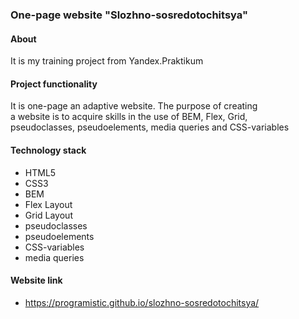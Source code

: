 ### One-page website "Slozhno-sosredotochitsya"

#### About
It is my training project from Yandex.Praktikum

#### Project functionality
It is one-page an adaptive website. The purpose of creating<br>
a website is to acquire skills in the use of BEM, Flex, Grid,<br>
pseudoclasses, pseudoelements, media queries and CSS-variables

#### Technology stack
- HTML5
- CSS3
- BEM
- Flex Layout
- Grid Layout
- pseudoclasses
- pseudoelements
- CSS-variables
- media queries

#### Website link
- https://programistic.github.io/slozhno-sosredotochitsya/